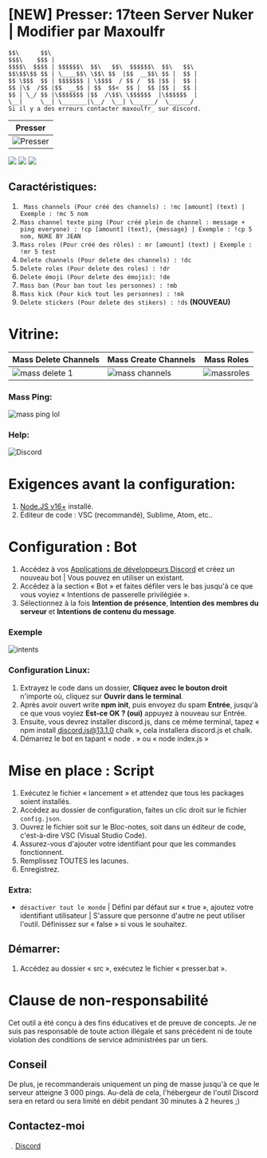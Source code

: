 # [NEW] Presser: 17teen Server Nuker | Modifier par Maxoulfr

    $$\      $$\                                         
    $$$\    $$$ |                                        
    $$$$\  $$$$ | $$$$$$\  $$\   $$\  $$$$$$\  $$\   $$\ 
    $$\$$\$$ $$ | \____$$\ \$$\ $$  |$$  __$$\ $$ |  $$ |
    $$ \$$$  $$ | $$$$$$$ | \$$$$  / $$ /  $$ |$$ |  $$ |
    $$ |\$  /$$ |$$  __$$ | $$  $$<  $$ |  $$ |$$ |  $$ |
    $$ | \_/ $$ |\$$$$$$$ |$$  /\$$\ \$$$$$$  |\$$$$$$  |
    \__|     \__| \_______|\__/  \__| \______/  \______/  
    Si il y a des erreurs contacter maxoulfr_ sur discord.

| Presser | 
| ------------- | 
| ![Presser](https://cdn.discordapp.com/attachments/1186726564688310312/1321973575279968329/nuke.png?ex=676f2f55&is=676dddd5&hm=9019b7b3806f81ec86324d14457e1f69a252b9a128c67bd1ec4dd3e7becf05e9&) |

![](https://img.shields.io/github/watchers/Maxoulfrdev/Nuke-bot?style=social) ![](https://img.shields.io/github/stars/Maxoulfrdev/Nuke-bot?style=social) ![](https://img.shields.io/github/forks/Maxoulfrdev/Nuke-bot?style=social)

## Caractéristiques:
1. ` Mass channels (Pour créé des channels) : !mc [amount] (text) | Exemple : !mc 5 nom`
2. `Mass channel texte ping (Pour créé plein de channel : message + ping everyone) : !cp [amount] (text), {message} | Exemple : !cp 5 nom, NUKE BY JEAN`
3. `Mass roles (Pour créé des rôles) : mr [amount] (text) | Exemple : !mr 5 test`
4. `Delete channels (Pour delete des channels) : !dc`
5. `Delete roles (Pour delete des roles) : !dr`
6. `Delete émoji (Pour delete des émojis): !de`
7. `Mass ban (Pour ban tout les personnes) : !mb`
8. `Mass kick (Pour kick tout les personnes) : !mk`
9. `Delete stickers (Pour delete des stikers) : !ds` **(NOUVEAU)**

# Vitrine: 

| Mass Delete Channels | Mass Create Channels | Mass Roles |
| ------------- | ------------- | ------------- |
| ![mass delete 1](https://user-images.githubusercontent.com/71920969/94821935-0b3a2780-03fa-11eb-8a43-3fb418e373ba.gif) | ![mass channels](https://user-images.githubusercontent.com/71920969/94822362-7683f980-03fa-11eb-9759-906d649b6021.gif) | ![massroles](https://media3.giphy.com/media/StXIhkIQKb8sEdXjPj/giphy.gif) |

### Mass Ping:
![mass ping lol](https://user-images.githubusercontent.com/71920969/94822656-cb277480-03fa-11eb-97ee-44562785397f.gif)

### Help:
![Discord](https://discord.gg/qTeUUaBKWe)


# Exigences avant la configuration:

1. [Node.JS v16+](https://nodejs.org/en/) installé.
2. Éditeur de code : VSC (recommandé), Sublime, Atom, etc..

# Configuration : Bot

1. Accédez à vos [Applications de développeurs Discord](https://discord.com/developers/applications) et créez un nouveau bot | Vous pouvez en utiliser un existant.
2. Accédez à la section « Bot » et faites défiler vers le bas jusqu'à ce que vous voyiez « Intentions de passerelle privilégiée ».
3. Sélectionnez à la fois **Intention de présence**, **Intention des membres du serveur** et **Intentions de contenu du message**. 

### Exemple

![intents](https://cdn.discordapp.com/attachments/1186726564688310312/1321972173627330643/image.png?ex=676f2e07&is=676ddc87&hm=9bf2a65a78d6a727d63308faf06bd9eb559c59b4f9d80a97314999e89475fdbe&)


### Configuration Linux:

1. Extrayez le code dans un dossier, **Cliquez avec le bouton droit** n'importe où, cliquez sur **Ouvrir dans le terminal**.
2. Après avoir ouvert write **npm init**, puis envoyez du spam **Entrée**, jusqu'à ce que vous voyiez **Est-ce OK ? (oui)** appuyez à nouveau sur Entrée.
3. Ensuite, vous devrez installer discord.js, dans ce même terminal, tapez « npm install discord.js@13.1.0 chalk », cela installera discord.js et chalk.
4. Démarrez le bot en tapant « node . » ou « node index.js »


# Mise en place : Script

1. Exécutez le fichier « lancement » et attendez que tous les packages soient installés.
1. Accédez au dossier de configuration, faites un clic droit sur le fichier `config.json`.
2. Ouvrez le fichier soit sur le Bloc-notes, soit dans un éditeur de code, c'est-à-dire VSC (Visual Studio Code).
3. Assurez-vous d'ajouter votre identifiant pour que les commandes fonctionnent.
3. Remplissez TOUTES les lacunes.
4. Enregistrez.

### Extra:
* `désactiver tout le monde` | Défini par défaut sur « true », ajoutez votre identifiant utilisateur | S'assure que personne d'autre ne peut utiliser l'outil. Définissez sur « false » si vous le souhaitez.

## Démarrer:

1. Accédez au dossier « src », exécutez le fichier « presser.bat ».

# Clause de non-responsabilité

Cet outil a été conçu à des fins éducatives et de preuve de concepts. Je ne suis pas responsable de toute action illégale et sans précédent ni de toute violation des conditions de service administrées par un tiers.

## Conseil
De plus, je recommanderais uniquement un ping de masse jusqu'à ce que le serveur atteigne 3 000 pings. Au-delà de cela, l'hébergeur de l'outil Discord sera en retard ou sera limité en débit pendant 30 minutes à 2 heures ;)

## Contactez-moi

﹒[Discord](https://discord.gg/qTeUUaBKWe)
